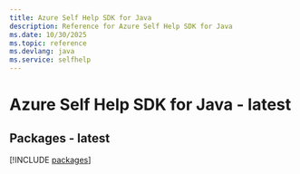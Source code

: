 ```yaml
---
title: Azure Self Help SDK for Java
description: Reference for Azure Self Help SDK for Java
ms.date: 10/30/2025
ms.topic: reference
ms.devlang: java
ms.service: selfhelp
---
```

# Azure Self Help SDK for Java - latest
## Packages - latest
[!INCLUDE [packages](self-help-index.md)]